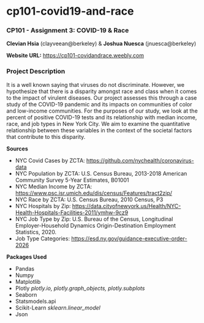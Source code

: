# cp101-covid19-and-race
### CP101 - Assignment 3: COVID-19 & Race
**Clevian Hsia** (clayveean@berkeley) & **Joshua Nuesca** (jnuesca@berkeley)

**Website URL:** https://cp101-covidandrace.weebly.com

### Project Description

It is a well known saying that viruses do not discriminate. However, we hypothesize that there is a disparity amongst race and class when it comes to the impact of virulent diseases. Our project assesses this through a case study of the COVID-19 pandemic and its impacts on communities of color and low-income communities. For the purposes of our study, we look at the percent of positive COVID-19 tests and its relationship with median income, race, and job types in New York City. We aim to examine the quantitative relationship between these variables in the context of the societal factors that contribute to this disparity.

**Sources**
* NYC Covid Cases by ZCTA: https://github.com/nychealth/coronavirus-data
* NYC Population by ZCTA: U.S. Census Bureau, 2013-2018 American Community Survey 5-Year Estimates, B01001
* NYC Median Income by ZCTA: https://www.psc.isr.umich.edu/dis/census/Features/tract2zip/
* NYC Race by ZCTA: U.S. Census Bureau, 2010 Census, P3
* NYC Hospitals by Zip: https://data.cityofnewyork.us/Health/NYC-Health-Hospitals-Facilities-2011/ymhw-9cz9
* NYC Job Type by Zip: U.S. Bureau of the Census, Longitudinal Employer-Household Dynamics Origin-Destination Employment Statistics, 2020.
* Job Type Categories: https://esd.ny.gov/guidance-executive-order-2026 ​

**Packages Used**
* Pandas 
* Numpy
* Matplotlib
* Plotly _plotly.io, plotly.graph_objects, plotly.subplots_
* Seaborn
* Statsmodels.api
* Scikit-Learn _sklearn.linear_model_
* Json
